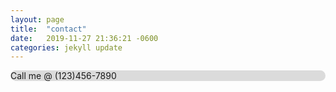 ```yaml
---
layout: page
title:  "contact"
date:   2019-11-27 21:36:21 -0600
categories: jekyll update
---
```


 <div style="background-color:#dbdbdb; border-radius: 10px;">
    Call me @ (123)456-7890
<div>